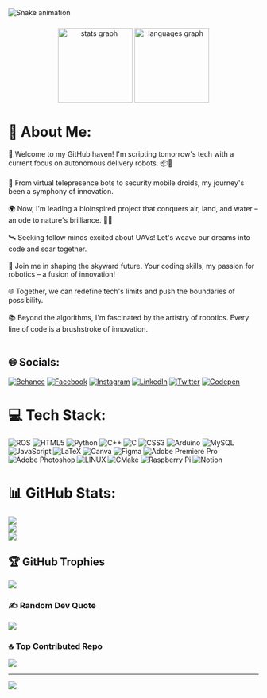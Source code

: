 <img src="https://raw.githubusercontent.com/PRUDHVIRAJ2003/PRUDHVIRAJ2003/output/snake.svg" alt="Snake animation" />

###

<div align="center">
  <img src="https://github-readme-stats.vercel.app/api?username=PRUDHVIRAJ2003&hide_title=false&hide_rank=false&show_icons=true&include_all_commits=true&count_private=true&disable_animations=false&theme=dracula&locale=en&hide_border=false&order=1" height="150" alt="stats graph"  />
  <img src="https://github-readme-stats.vercel.app/api/top-langs?username=PRUDHVIRAJ2003&locale=en&hide_title=false&layout=compact&card_width=320&langs_count=5&theme=dracula&hide_border=false&order=2" height="150" alt="languages graph"  />
</div>

###

# 💫 About Me:
🚀 Welcome to my GitHub haven! I'm scripting tomorrow's tech with a current focus on autonomous delivery robots. 📦🤖<br><br>🔌 From virtual telepresence bots to security mobile droids, my journey's been a symphony of innovation.<br><br>🌍 Now, I'm leading a bioinspired project that conquers air, land, and water – an ode to nature's brilliance. 🌊🚁<br><br>🛰️ Seeking fellow minds excited about UAVs! Let's weave our dreams into code and soar together.<br><br>🌟 Join me in shaping the skyward future. Your coding skills, my passion for robotics – a fusion of innovation!<br><br>🌐 Together, we can redefine tech's limits and push the boundaries of possibility.<br><br>📚 Beyond the algorithms, I'm fascinated by the artistry of robotics. Every line of code is a brushstroke of innovation.<br><br>




## 🌐 Socials:
[![Behance](https://img.shields.io/badge/Behance-1769ff?logo=behance&logoColor=white)](https://behance.net/https://www.behance.net/prudhviprudhvi3) [![Facebook](https://img.shields.io/badge/Facebook-%231877F2.svg?logo=Facebook&logoColor=white)](https://facebook.com/https://www.facebook.com/chalapakaprudhviraj) [![Instagram](https://img.shields.io/badge/Instagram-%23E4405F.svg?logo=Instagram&logoColor=white)](https://instagram.com/https://www.instagram.com/mighty_prudhvi/) [![LinkedIn](https://img.shields.io/badge/LinkedIn-%230077B5.svg?logo=linkedin&logoColor=white)](https://linkedin.com/in/https://www.linkedin.com/in/prudhvirajchalapaka/) [![Twitter](https://img.shields.io/badge/Twitter-%231DA1F2.svg?logo=Twitter&logoColor=white)](https://twitter.com/prudhviraj2003) [![Codepen](https://img.shields.io/badge/Codepen-000000?style=for-the-badge&logo=codepen&logoColor=white)](https://codepen.io/https://codepen.io/PRUDHVIRAJ2003 ) 

# 💻 Tech Stack:
![ROS](https://img.shields.io/badge/ros-%230A0FF9.svg?style=flat-square&logo=ros&logoColor=white) ![HTML5](https://img.shields.io/badge/html5-%23E34F26.svg?style=flat-square&logo=html5&logoColor=white) ![Python](https://img.shields.io/badge/python-3670A0?style=flat-square&logo=python&logoColor=ffdd54) ![C++](https://img.shields.io/badge/c++-%2300599C.svg?style=flat-square&logo=c%2B%2B&logoColor=white) ![C](https://img.shields.io/badge/c-%2300599C.svg?style=flat-square&logo=c&logoColor=white) ![CSS3](https://img.shields.io/badge/css3-%231572B6.svg?style=flat-square&logo=css3&logoColor=white) ![Arduino](https://img.shields.io/badge/-Arduino-00979D?style=flat-square&logo=Arduino&logoColor=white) ![MySQL](https://img.shields.io/badge/mysql-%2300f.svg?style=flat-square&logo=mysql&logoColor=white) ![JavaScript](https://img.shields.io/badge/javascript-%23323330.svg?style=flat-square&logo=javascript&logoColor=%23F7DF1E) ![LaTeX](https://img.shields.io/badge/latex-%23008080.svg?style=flat-square&logo=latex&logoColor=white) ![Canva](https://img.shields.io/badge/Canva-%2300C4CC.svg?style=flat-square&logo=Canva&logoColor=white) 	![Figma](https://img.shields.io/badge/figma-%23F24E1E.svg?style=flat-square&logo=figma&logoColor=white) ![Adobe Premiere Pro](https://img.shields.io/badge/Adobe%20Premiere%20Pro-9999FF.svg?style=flat-square&logo=Adobe%20Premiere%20Pro&logoColor=white) ![Adobe Photoshop](https://img.shields.io/badge/adobephotoshop-%2331A8FF.svg?style=flat-square&logo=adobephotoshop&logoColor=white) ![LINUX](https://img.shields.io/badge/Linux-FCC624?style=flat-square&logo=linux&logoColor=black) ![CMake](https://img.shields.io/badge/CMake-%23008FBA.svg?style=flat-square&logo=cmake&logoColor=white) ![Raspberry Pi](https://img.shields.io/badge/-RaspberryPi-C51A4A?style=flat-square&logo=Raspberry-Pi) ![Notion](https://img.shields.io/badge/Notion-%23000000.svg?style=flat-square&logo=notion&logoColor=white)
# 📊 GitHub Stats:
![](https://github-readme-stats.vercel.app/api?username=PRUDHVIRAJ2003&theme=solarized-light&hide_border=false&include_all_commits=false&count_private=false)<br/>
![](https://github-readme-streak-stats.herokuapp.com/?user=PRUDHVIRAJ2003&theme=solarized-light&hide_border=false)<br/>
![](https://github-readme-stats.vercel.app/api/top-langs/?username=PRUDHVIRAJ2003&theme=solarized-light&hide_border=false&include_all_commits=false&count_private=false&layout=compact)

## 🏆 GitHub Trophies
![](https://github-profile-trophy.vercel.app/?username=PRUDHVIRAJ2003&theme=darkhub&no-frame=false&no-bg=true&margin-w=4)

### ✍️ Random Dev Quote
![](https://quotes-github-readme.vercel.app/api?type=horizontal&theme=radical)

### 🔝 Top Contributed Repo
![](https://github-contributor-stats.vercel.app/api?username=PRUDHVIRAJ2003&limit=5&theme=radical&combine_all_yearly_contributions=true)

---
[![](https://visitcount.itsvg.in/api?id=PRUDHVIRAJ2003&icon=2&color=7)](https://visitcount.itsvg.in)

<!-- Proudly created with GPRM ( https://gprm.itsvg.in ) -->

